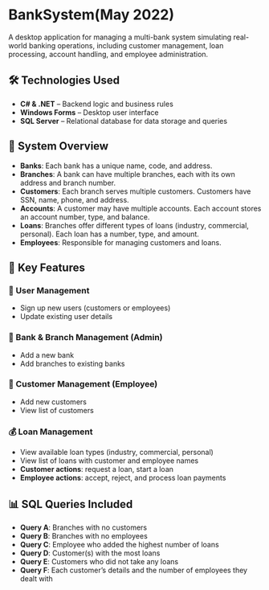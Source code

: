 # BankSystem(May 2022)

A desktop application for managing a multi-bank system simulating real-world banking operations, including customer management, loan processing, account handling, and employee administration.

## 🛠️ Technologies Used

- **C# & .NET** – Backend logic and business rules
- **Windows Forms** – Desktop user interface
- **SQL Server** – Relational database for data storage and queries

## 🧱 System Overview

- **Banks**: Each bank has a unique name, code, and address.
- **Branches**: A bank can have multiple branches, each with its own address and branch number.
- **Customers**: Each branch serves multiple customers. Customers have SSN, name, phone, and address.
- **Accounts**: A customer may have multiple accounts. Each account stores an account number, type, and balance.
- **Loans**: Branches offer different types of loans (industry, commercial, personal). Each loan has a number, type, and amount.
- **Employees**: Responsible for managing customers and loans.

## 🔧 Key Features

### 👥 User Management
- Sign up new users (customers or employees)
- Update existing user details

### 🏦 Bank & Branch Management (Admin)
- Add a new bank
- Add branches to existing banks

### 👤 Customer Management (Employee)
- Add new customers
- View list of customers

### 💰 Loan Management
- View available loan types (industry, commercial, personal)
- View list of loans with customer and employee names
- **Customer actions**: request a loan, start a loan
- **Employee actions**: accept, reject, and process loan payments

## 📊 SQL Queries Included

- **Query A**: Branches with no customers  
- **Query B**: Branches with no employees  
- **Query C**: Employee who added the highest number of loans  
- **Query D**: Customer(s) with the most loans  
- **Query E**: Customers who did not take any loans  
- **Query F**: Each customer’s details and the number of employees they dealt with
